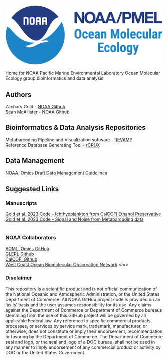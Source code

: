 
![NOAA PMEL Ocean Molecular Ecology Group ](NOAA-Lockup-PMEL-OME_horz.png)

Home for NOAA Pacific Marine Environmental Laboratory Ocean Molecular Ecology group bioinformatics and data analysis. <br>

## Authors
Zachary Gold - [NOAA Github](https://github.com/marinednadude/) <br>
Sean McAllister - [NOAA Github](https://github.com/McAllister-NOAA/) <br>

## Bioinformatics & Data Analysis Repositories
Metabarcoding Pipeline and Visualization software - [REVAMP](https://github.com/McAllister-NOAA/REVAMP) <br>
Reference Database Generating Tool - [rCRUX](https://github.com/CalCOFI/rCRUX) <br>

## Data Management
[NOAA 'Omics Draft Data Management Guidelines](https://github.com/aomlomics/omics-data-management) <br>

## Suggested Links

### Manuscripts
[Gold et al. 2023 Code - Ichthyoplankton from CalCOFI Ethanol Preservative](https://github.com/CalCOFI/CalCOFI_eDNA) <br>
[Gold et al. 2023 Code - Signal and Noise from Metabarcoding data](https://github.com/zjgold/Metabarcodings_Signal_from_Noise) <br>
<br>

### NOAA Collaborators
[AOML 'Omics GitHub](https://github.com/aomlomics/) <br>
[GLERL Github](https://github.com/NOAA-GLERL) <br>
[CalCOFI Github](https://github.com/CalCOFI/) <br>
[West Coast Ocean Biomolecular Observation Network]([https://github.com/CalCOFI/](https://evsatt.github.io/WC-OBON_Website/)) <br>

### Disclaimer
This repository is a scientific product and is not official communication of the National Oceanic and
Atmospheric Administration, or the United States Department of Commerce. All NOAA GitHub project
code is provided on an ‘as is’ basis and the user assumes responsibility for its use. Any claims against the
Department of Commerce or Department of Commerce bureaus stemming from the use of this GitHub
project will be governed by all applicable Federal law. Any reference to specific commercial products,
processes, or services by service mark, trademark, manufacturer, or otherwise, does not constitute or
imply their endorsement, recommendation or favoring by the Department of Commerce. The Department
of Commerce seal and logo, or the seal and logo of a DOC bureau, shall not be used in any manner to
imply endorsement of any commercial product or activity by DOC or the United States Government.

